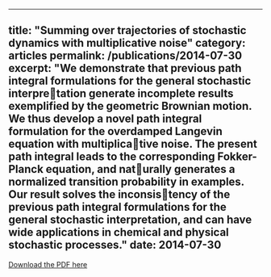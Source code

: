  ---
title: "Summing over trajectories of stochastic dynamics with multiplicative noise"
category: articles
permalink: /publications/2014-07-30
excerpt: "We demonstrate that previous path integral formulations for the general stochastic interpretation generate incomplete results exemplified by the geometric Brownian motion. We thus
develop a novel path integral formulation for the overdamped Langevin equation with multiplicative noise. The present path integral leads to the corresponding Fokker-Planck equation, and naturally generates a normalized transition probability in examples. Our result solves the inconsistency of the previous path integral formulations for the general stochastic interpretation, and can have wide applications in chemical and physical stochastic processes."
date: 2014-07-30
---

[Download the PDF here](https://github.com/jamestang23/jamestang23.github.io/blob/master/10.pdf)


